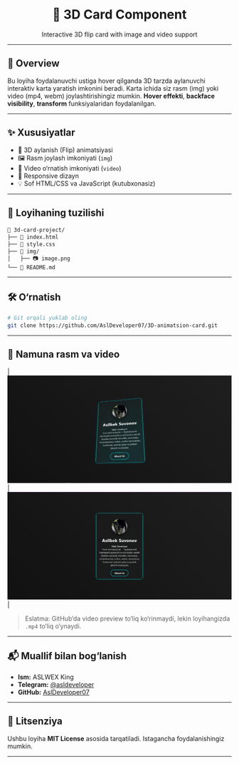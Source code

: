 <div align="center">
  <h1>🎴 3D Card Component</h1>
  <p>Interactive 3D flip card with image and video support</p>
</div>

---

## 📌 Overview

Bu loyiha foydalanuvchi ustiga hover qilganda 3D tarzda aylanuvchi interaktiv karta yaratish imkonini beradi. Karta ichida siz rasm (img) yoki video (mp4, webm) joylashtirishingiz mumkin. **Hover effekti**, **backface visibility**, **transform** funksiyalaridan foydalanilgan.

---

## ✨ Xususiyatlar

- 🔁 3D aylanish (Flip) animatsiyasi
- 🖼 Rasm joylash imkoniyati (`img`)
- 🎥 Video o‘rnatish imkoniyati (`video`)
- 📱 Responsive dizayn
- 💡 Sof HTML/CSS va JavaScript (kutubxonasiz)

---

## 📂 Loyihaning tuzilishi

```
📁 3d-card-project/
├── 📄 index.html
├── 📄 style.css
├── 📁 img/
│   ├── 📷 image.png
└── 📄 README.md
```

---

## 🛠 O‘rnatish

```bash
# Git orqali yuklab oling
git clone https://github.com/AslDeveloper07/3D-animatsion-card.git
```
---





## 🧪 Namuna rasm va video


| ![Card Front](./admin/image%20copy.png) | ![Card Back](./admin/image.png) |

> Eslatma: GitHub’da video preview to‘liq ko‘rinmaydi, lekin loyihangizda `.mp4` to‘liq o‘ynaydi.

---

## 📬 Muallif bilan bog‘lanish

- **Ism:** ASLWEX King
- **Telegram:** [@asldeveloper](https://t.me/knyaz_blvck)
- **GitHub:** [AslDeveloper07](https://github.com/AslDeveloper07)

---

## 📜 Litsenziya

Ushbu loyiha **MIT License** asosida tarqatiladi. Istagancha foydalanishingiz mumkin.

---
